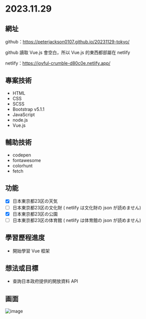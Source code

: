# 2023.11.29

## 網址
github：https://peterjackson0107.github.io/20231129-tokyo/

github 讀取 Vue.js 會空白，所以 Vue.js 的東西都部屬在 netlify

netlify：https://joyful-crumble-d80c0e.netlify.app/
## 專案技術
- HTML
- CSS
- SCSS
- Bootstrap v5.1.1
- JavaScript
- node.js
- Vue.js

## 輔助技術
- codepen
- fontawesome
- colorhunt
- fetch

## 功能
- [x] 日本東京都23区の天気
- [ ] 日本東京都23区の文化財 ( netlify は文化財の json が読めません)
- [x] 日本東京都23区の公園
- [ ] 日本東京都23区の体育館 ( netlify は体育館の json が読めません)

## 學習歷程進度
* 開始學習 Vue 框架

## 想法或目標
* 查詢日本政府提供的開放資料 API

## 画面

![image](https://github.com/peterjackson0107/20231129-tokyo/assets/151004314/8d2aaf00-f62e-459d-bef0-c02c34d53c18)

